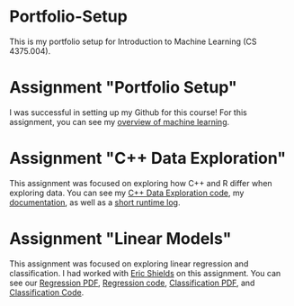 # Portfolio-Setup
This is my portfolio setup for Introduction to Machine Learning (CS 4375.004). 

# Assignment "Portfolio Setup"
I was successful in setting up my Github for this course! For this assignment, you can see my [overview of machine learning](https://msabigailscs4375.github.io/Portfolio-Setup/overview_of_machine_learning.pdf).

# Assignment "C++ Data Exploration"
This assignment was focused on exploring how C++ and R differ when exploring data. You can see my [C++ Data Exploration code](https://github.com/MsAbigailSCS4375/Portfolio-Setup/blob/f452ceaa9b6fe1d25aa338be793007fa54adfd80/CS4375_DataExploration.cpp), my [documentation](https://github.com/MsAbigailSCS4375/Portfolio-Setup/blob/f452ceaa9b6fe1d25aa338be793007fa54adfd80/C++_Data_Exploration.pdf), as well as a [short runtime log](https://github.com/MsAbigailSCS4375/Portfolio-Setup/blob/c031e661533010a954c887902e843012bf64fb8b/log_C++_Data_Exploration.txt).

# Assignment "Linear Models"
This assignment was focused on exploring linear regression and classification. I had worked with [Eric Shields](https://github.com/hampster2018/CS-4375-Machine-Learning) on this assignment. You can see our [Regression PDF](https://github.com/MsAbigailSCS4375/Portfolio-Setup/blob/1a9001fce168f1c84055f96a19a3e3e1248c5c03/Linear%20Models/Regression.pdf), [Regression code](https://github.com/MsAbigailSCS4375/Portfolio-Setup/blob/a7e0a65cd7a54bd3c7bb7fe15aaf38f72ad508bf/Linear%20Models/Regression.Rmd), [Classification PDF](https://github.com/MsAbigailSCS4375/Portfolio-Setup/blob/1a9001fce168f1c84055f96a19a3e3e1248c5c03/Linear%20Models/Classification.pdf), and [Classification Code](https://github.com/MsAbigailSCS4375/Portfolio-Setup/blob/a7e0a65cd7a54bd3c7bb7fe15aaf38f72ad508bf/Linear%20Models/Classification.Rmd).
